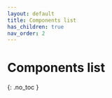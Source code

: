 ```yaml
---
layout: default
title: Components list
has_children: true
nav_order: 2
---
```


# Components list

{: .no_toc }

